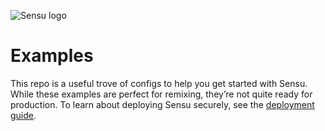 ![Sensu logo](https://raw.githubusercontent.com/sensu/sandbox/master/images/sensu-logo.png)

# Examples

This repo is a useful trove of configs to help you get started with Sensu.
While these examples are perfect for remixing, they’re not quite ready for production.
To learn about deploying Sensu securely, see the [deployment guide](https://docs.sensu.io/sensu-go/latest/guides/securing-sensu/).

